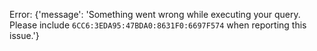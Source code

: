 Error: {'message': 'Something went wrong while executing your query. Please include `6CC6:3EDA95:47BDA0:8631F0:6697F574` when reporting this issue.'}
